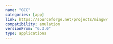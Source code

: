 ```yaml
---
name: "GCC"
categories: [app]
link: https://sourceforge.net/projects/mingw/
compatibility: emulation
versionFrom: "6.3.0"
type: applications
---
```


